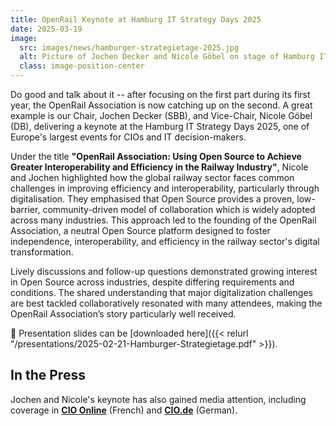 ```yaml
---
title: OpenRail Keynote at Hamburg IT Strategy Days 2025
date: 2025-03-19
image:
  src: images/news/hamburger-strategietage-2025.jpg
  alt: Picture of Jochen Decker and Nicole Göbel on stage of Hamburg IT Strategy Days
  class: image-position-center
---
```


Do good and talk about it -- after focusing on the first part during its first year, the OpenRail Association is now catching up on the second. A great example is our Chair, Jochen Decker (SBB), and Vice-Chair, Nicole Göbel (DB), delivering a keynote at the Hamburg IT Strategy Days 2025, one of Europe's largest events for CIOs and IT decision-makers.

Under the title **"OpenRail Association: Using Open Source to Achieve Greater Interoperability and Efficiency in the Railway Industry"**, Nicole and Jochen highlighted how the global railway sector faces common challenges in improving efficiency and interoperability, particularly through digitalisation. They emphasised that Open Source provides a proven, low-barrier, community-driven model of collaboration which is widely adopted across many industries. This approach led to the founding of the OpenRail Association, a neutral Open Source platform designed to foster independence, interoperability, and efficiency in the railway sector's digital transformation.

Lively discussions and follow-up questions demonstrated growing interest in Open Source across industries, despite differing requirements and conditions. The shared understanding that major digitalization challenges are best tackled collaboratively resonated with many attendees, making the OpenRail Association’s story particularly well received.

📂 Presentation slides can be [downloaded here]({{< relurl "/presentations/2025-02-21-Hamburger-Strategietage.pdf" >}}).

## In the Press

Jochen and Nicole's keynote has also gained media attention, including coverage in **[CIO Online](https://www.cio-online.com/actualites/lire-sncf-deutsche-bahn-et-ccf-sur-la-voie-de-l-interoperabilite-open-source-16184.html)** (French) and **[CIO.de](https://www.cio.de/article/3830366/open-rail-mit-open-source-in-die-zukunft.html)** (German).
